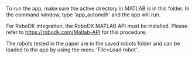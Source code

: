 To run the app, make sure the active directory in MATLAB is in this folder. In the command window, type 'app_automdh' and the app will run.

For RoboDK integration, the RoboDK MATLAB API must be installed. Please refer to https://robodk.com/Matlab-API for this procedure.

The robots tested in the paper are in the saved robots folder and can be loaded to the app by using the menu 'File>Load robot'.
